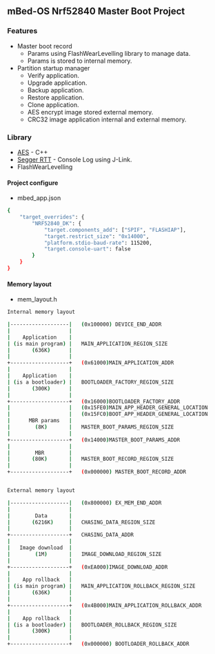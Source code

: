 ## mBed-OS Nrf52840 Master Boot Project
### Features
- Master boot record
    - Params using FlashWearLevelling library to manage data.
    - Params is stored to internal memory.
- Partition startup manager
    - Verify application.
    - Upgrade application.
    - Backup application.
    - Restore application.
    - Clone application.
    - AES encrypt image stored external memory.
    - CRC32 image application internal and external memory.
### Library
- [AES](https://os.mbed.com/users/neilt6/code/AES/docs/tip/classAES.html) - C++
- [Segger RTT](https://os.mbed.com/users/GlimwormBeacons/code/SEGGER_RTT/) - Console Log using J-Link.
- FlashWearLevelling
#### Project configure
- mbed_app.json
```sh
{
    "target_overrides": {
        "NRF52840_DK": {
            "target.components_add": ["SPIF", "FLASHIAP"],
            "target.restrict_size": "0x14000",
            "platform.stdio-baud-rate": 115200,
            "target.console-uart": false
        }
    }
}
```
#### Memory layout
- mem_layout.h
```sh
Internal memory layout

|-------------------|   (0x100000) DEVICE_END_ADDR
|                   |
|    Application    |
| (is main program) |   MAIN_APPLICATION_REGION_SIZE
|       (636K)      |
|                   |
+-------------------+   (0x61000)MAIN_APPLICATION_ADDR
|                   |
|    Application    |
| (is a bootloader) |   BOOTLOADER_FACTORY_REGION_SIZE
|       (300K)      |
|                   |
+-------------------+   (0x16000)BOOTLOADER_FACTORY_ADDR
|                   |   (0x15FE0)MAIN_APP_HEADER_GENERAL_LOCATION
|                   |   (0x15FC0)BOOT_APP_HEADER_GENERAL_LOCATION
|      MBR params   |
|        (8K)       |   MASTER_BOOT_PARAMS_REGION_SIZE
|                   |
+-------------------+   (0x14000)MASTER_BOOT_PARAMS_ADDR
|                   |
|        MBR        |
|       (80K)       |   MASTER_BOOT_RECORD_REGION_SIZE
|                   |
+-------------------+   (0x000000) MASTER_BOOT_RECORD_ADDR


External memory layout

|-------------------|   (0x800000) EX_MEM_END_ADDR
|                   |
|        Data       |
|       (6216K)     |   CHASING_DATA_REGION_SIZE
|                   |
+-------------------+   CHASING_DATA_ADDR
|                   |
|   Image download  |
|        (1M)       |   IMAGE_DOWNLOAD_REGION_SIZE
|                   |
+-------------------+   (0xEA000)IMAGE_DOWNLOAD_ADDR
|                   |
|    App rollback   |
| (is main program) |   MAIN_APPLICATION_ROLLBACK_REGION_SIZE
|       (636K)      |
|                   |
+-------------------+   (0x4B000)MAIN_APPLICATION_ROLLBACK_ADDR
|                   |
|    App rollback   |
| (is a bootloader) |   BOOTLOADER_ROLLBACK_REGION_SIZE
|       (300K)      |
|                   |
+-------------------+   (0x000000) BOOTLOADER_ROLLBACK_ADDR
```